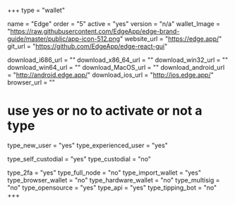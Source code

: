 +++
type = "wallet"

name = "Edge"
order = "5"
active = "yes"
version = "n/a"
wallet_Image = "https://raw.githubusercontent.com/EdgeApp/edge-brand-guide/master/public/app-icon-512.png"
website_url = "https://edge.app/"
git_url = "https://github.com/EdgeApp/edge-react-gui"

download_i686_url = ""
download_x86_64_url = ""
download_win32_url = ""
download_win64_url = ""
download_MacOS_url = ""
download_android_url = "http://android.edge.app/"
download_ios_url = "http://ios.edge.app/"
browser_url = ""

# use yes or no to activate or not a type
type_new_user = "yes"
type_experienced_user = "yes"

type_self_custodial = "yes"
type_custodial = "no"

type_2fa = "yes"
type_full_node = "no"
type_import_wallet = "yes"
type_browser_wallet = "no"
type_hardware_wallet = "no"
type_multisig = "no"
type_opensource = "yes"
type_api = "yes"
type_tipping_bot = "no"
+++
